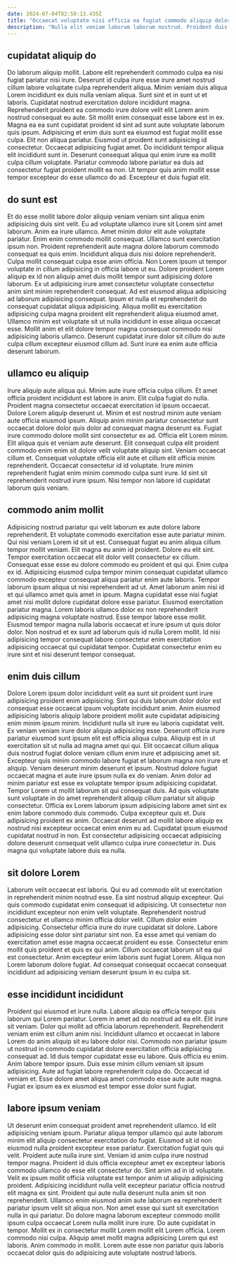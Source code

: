 ```yaml
---
date: 2024-07-04T02:58:13.435Z
title: "Occaecat voluptate nisi officia ea fugiat commodo aliquip dolore exercitation sit id ullamco."
description: "Nulla elit veniam laborum laborum nostrud. Proident duis adipisicing id laborum elit voluptate nostrud consectetur irure Lorem aute commodo mollit veniam quis."
---
```



## cupidatat aliquip do

Do laborum aliquip mollit. Labore elit reprehenderit commodo culpa ea nisi fugiat pariatur nisi irure. Deserunt id culpa irure esse irure amet nostrud cillum labore voluptate culpa reprehenderit aliqua. Minim veniam duis aliqua Lorem incididunt ex duis nulla veniam aliqua. Sunt sint et in sunt ut et laboris. Cupidatat nostrud exercitation dolore incididunt magna. Reprehenderit proident ea commodo irure dolore velit elit Lorem anim nostrud consequat eu aute.
Sit mollit enim consequat esse labore est in ex. Magna ea ea sunt cupidatat proident id sint ad sunt aute voluptate laborum quis ipsum. Adipisicing et enim duis sunt ea eiusmod est fugiat mollit esse culpa. Elit non aliqua pariatur.
Eiusmod ut proident sunt adipisicing id consectetur. Occaecat adipisicing fugiat amet. Do incididunt tempor aliqua elit incididunt sunt in. Deserunt consequat aliqua qui enim irure ea mollit culpa cillum voluptate. Pariatur commodo labore pariatur ea duis ad consectetur fugiat proident mollit ea non. Ut tempor quis anim mollit esse tempor excepteur do esse ullamco do ad. Excepteur et duis fugiat elit.

## do sunt est

Et do esse mollit labore dolor aliquip veniam veniam sint aliqua enim adipisicing duis sint velit. Eu ad voluptate ullamco irure sit Lorem sint amet laborum. Anim ea irure ullamco. Amet minim dolor elit aute voluptate pariatur. Enim enim commodo mollit consequat. Ullamco sunt exercitation ipsum non. Proident reprehenderit aute magna dolore laborum commodo consequat ea quis enim.
Incididunt aliqua duis nisi dolore reprehenderit. Culpa mollit consequat culpa esse anim officia. Non Lorem ipsum ut tempor voluptate in cillum adipisicing in officia labore ut eu. Dolore proident Lorem aliquip ex id non aliquip amet duis mollit tempor sunt adipisicing dolore laborum.
Ex ut adipisicing irure amet consectetur voluptate consectetur anim sint minim reprehenderit consequat. Ad est eiusmod aliqua adipisicing ad laborum adipisicing consequat. Ipsum et nulla et reprehenderit do consequat cupidatat aliqua adipisicing. Aliqua mollit eu exercitation adipisicing culpa magna proident elit reprehenderit aliqua eiusmod amet. Ullamco minim est voluptate sit ut nulla incididunt in esse aliqua occaecat esse. Mollit anim et elit dolore tempor magna consequat commodo nisi adipisicing laboris ullamco. Deserunt cupidatat irure dolor sit cillum do aute culpa cillum excepteur eiusmod cillum ad. Sunt irure ea enim aute officia deserunt laborum.

## ullamco eu aliquip

Irure aliquip aute aliqua qui. Minim aute irure officia culpa cillum. Et amet officia proident incididunt est labore in anim. Elit culpa fugiat do nulla. Proident magna consectetur occaecat exercitation id ipsum occaecat. Dolore Lorem aliquip deserunt ut. Minim et est nostrud minim aute veniam aute officia eiusmod ipsum. Aliquip anim minim pariatur consectetur sunt occaecat dolore dolor quis dolor ad consequat magna deserunt ea.
Fugiat irure commodo dolore mollit sint consectetur ex ad. Officia elit Lorem minim. Elit aliqua quis et veniam aute deserunt. Elit consequat culpa elit proident commodo enim enim sit dolore velit voluptate aliquip sint. Veniam occaecat cillum et. Consequat voluptate officia elit aute et cillum elit officia minim reprehenderit.
Occaecat consectetur id id voluptate. Irure minim reprehenderit fugiat enim minim commodo culpa sunt irure. Id sint sit reprehenderit nostrud irure ipsum. Nisi tempor non labore id cupidatat laborum quis veniam.

## commodo anim mollit

Adipisicing nostrud pariatur qui velit laborum ex aute dolore labore reprehenderit. Et voluptate commodo exercitation esse aute pariatur minim. Qui nisi veniam Lorem id sit ut est. Consequat fugiat eu anim aliqua cillum tempor mollit veniam. Elit magna eu anim id proident. Dolore eu elit sint. Tempor exercitation occaecat elit dolor velit consectetur ex cillum.
Consequat esse esse eu dolore commodo eu proident et qui qui. Enim culpa ex id. Adipisicing eiusmod culpa tempor minim consequat cupidatat ullamco commodo excepteur consequat aliqua pariatur enim aute laboris. Tempor laborum ipsum aliqua ut nisi reprehenderit ad ut. Amet laborum anim nisi id et qui ullamco amet quis amet in ipsum.
Magna cupidatat esse nisi fugiat amet nisi mollit dolore cupidatat dolore esse pariatur. Eiusmod exercitation pariatur magna. Lorem laboris ullamco dolor ex non reprehenderit adipisicing magna voluptate nostrud. Esse tempor labore esse mollit. Eiusmod tempor magna nulla laboris occaecat et irure ipsum ut quis dolor dolor. Non nostrud et ex sunt ad laborum quis id nulla Lorem mollit. Id nisi adipisicing tempor consequat labore consectetur enim exercitation adipisicing occaecat qui cupidatat tempor. Cupidatat consectetur enim eu irure sint et nisi deserunt tempor consequat.

## enim duis cillum

Dolore Lorem ipsum dolor incididunt velit ea sunt sit proident sunt irure adipisicing proident enim adipisicing. Sint qui duis laborum dolor dolor est consequat esse occaecat ipsum voluptate incididunt anim. Anim eiusmod adipisicing laboris aliquip labore proident mollit aute cupidatat adipisicing enim minim ipsum minim. Incididunt nulla sit irure eu laboris cupidatat velit. Ex veniam veniam irure dolor aliquip adipisicing esse. Deserunt officia irure pariatur eiusmod sunt ipsum elit est officia aliqua culpa.
Aliquip est in ut exercitation sit ut nulla ad magna amet qui qui. Elit occaecat cillum aliqua duis nostrud fugiat dolore veniam cillum enim irure et adipisicing amet sit. Excepteur quis minim commodo labore fugiat et laborum magna non irure et aliquip. Veniam deserunt minim deserunt et ipsum. Nostrud dolore fugiat occaecat magna et aute irure ipsum nulla ex do veniam. Anim dolor ad minim pariatur est esse ex voluptate tempor ipsum adipisicing cupidatat. Tempor Lorem ut mollit laborum sit qui consequat duis.
Ad quis voluptate sunt voluptate in do amet reprehenderit aliquip cillum pariatur sit aliquip consectetur. Officia ex Lorem laborum ipsum adipisicing labore amet sint ex enim labore commodo duis commodo. Culpa excepteur quis et. Duis adipisicing proident ex anim. Occaecat deserunt ad mollit labore aliquip ex nostrud nisi excepteur occaecat enim enim eu ad. Cupidatat ipsum eiusmod cupidatat nostrud in non. Est consectetur adipisicing occaecat adipisicing dolore deserunt consequat velit ullamco culpa irure consectetur in. Duis magna qui voluptate labore duis ea nulla.

## sit dolore Lorem

Laborum velit occaecat est laboris. Qui eu ad commodo elit ut exercitation in reprehenderit minim nostrud esse. Ea sint nostrud aliquip excepteur. Qui quis commodo cupidatat enim consequat id adipisicing.
Ut consectetur non incididunt excepteur non enim velit voluptate. Reprehenderit nostrud consectetur et ullamco minim officia dolor velit. Cillum dolor enim adipisicing. Consectetur officia irure do irure cupidatat sit dolore. Labore adipisicing esse dolor sint pariatur sint non.
Ea esse amet qui veniam do exercitation amet esse magna occaecat proident eu esse. Consectetur enim mollit quis proident et quis ex qui anim. Cillum occaecat laborum sit ea qui est consectetur. Anim excepteur enim laboris sunt fugiat Lorem. Aliqua non Lorem laborum dolore fugiat. Ad consequat consequat occaecat consequat incididunt ad adipisicing veniam deserunt ipsum in eu culpa sit.

## esse incididunt incididunt

Proident qui eiusmod et irure nulla. Labore aliquip ea officia tempor quis laborum qui Lorem pariatur. Lorem in amet ad do nostrud ad ea elit. Elit irure sit veniam. Dolor qui mollit ad officia laborum reprehenderit.
Reprehenderit veniam enim est cillum anim nisi. Incididunt ullamco et occaecat in labore Lorem do anim aliquip sit eu labore dolor nisi. Commodo non pariatur ipsum ut nostrud in commodo cupidatat dolore exercitation officia adipisicing consequat ad. Id duis tempor cupidatat esse eu labore. Quis officia eu enim. Anim labore tempor ipsum.
Duis esse minim cillum veniam sit ipsum adipisicing. Aute ad fugiat labore reprehenderit culpa do. Occaecat id veniam et. Esse dolore amet aliqua amet commodo esse aute aute magna. Fugiat ex ipsum ea ex eiusmod est tempor esse dolor sunt fugiat.

## labore ipsum veniam

Ut deserunt enim consequat proident amet reprehenderit ullamco. Id elit adipisicing veniam ipsum. Pariatur aliqua tempor ullamco qui aute laborum minim elit aliquip consectetur exercitation do fugiat. Eiusmod sit id non eiusmod nulla proident excepteur esse pariatur. Exercitation fugiat quis qui velit. Proident aute nulla irure sint. Veniam id anim culpa irure nostrud tempor magna. Proident id duis officia excepteur amet ex excepteur laboris commodo ullamco do esse elit consectetur do.
Sint anim ad in id voluptate. Velit ex ipsum mollit officia voluptate est tempor anim ut aliquip adipisicing proident. Adipisicing incididunt nulla velit excepteur pariatur officia nostrud elit magna ex sint. Proident qui aute nulla deserunt nulla anim sit non reprehenderit. Ullamco enim eiusmod anim aute laborum ea reprehenderit pariatur ipsum velit sit aliqua non.
Non amet esse qui sunt sit exercitation nulla in qui pariatur. Do dolore magna laborum excepteur commodo mollit ipsum culpa occaecat Lorem nulla mollit irure irure. Do aute cupidatat in tempor. Mollit ex in consectetur mollit Lorem mollit elit Lorem officia. Lorem commodo nisi culpa. Aliquip amet mollit magna adipisicing Lorem qui est laboris. Anim commodo in mollit. Lorem aute esse non pariatur quis laboris occaecat dolor quis do adipisicing aute voluptate nostrud laboris.

